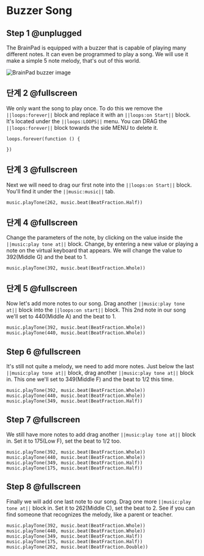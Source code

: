 # Buzzer Song

## Step 1 @unplugged

The BrainPad is equipped with a buzzer that is capable of playing many different notes. It can even be programmed to play a song. We will use it make a simple 5 note melody, that's out of this world.

![BrainPad buzzer image](/static/images/buzzer.jpg)

## 단계 2 @fullscreen

We only want the song to play once. To do this we remove the `||loops:forever||` block and replace it with an `||loops:on Start||` block. It's located under the `||loops:LOOPS||` menu. You can DRAG the `||loops:forever||` block towards the side MENU to delete it.

```blocks
loops.forever(function () {

})
```

## 단계 3 @fullscreen

Next we will need to drag our first note into the `||loops:on Start||` block. You'll find it under the `||music:music||` tab.

```blocks
music.playTone(262, music.beat(BeatFraction.Half))
```

## 단계 4 @fullscreen

Change the parameters of the note, by clicking on the value inside the `||music:play tone at||` block. Change, by entering a new value or playing a note on the virtual keyboard that appears. We will change the value to 392(Middle G) and the beat to 1.

```blocks
music.playTone(392, music.beat(BeatFraction.Whole))
```

## 단계 5 @fullscreen

Now let's add more notes to our song. Drag another `||music:play tone at||` block into the `||loops:on start||` block. This 2nd note in our song we'll set to 440(Middle A) and the beat to 1.

```blocks
music.playTone(392, music.beat(BeatFraction.Whole))
music.playTone(440, music.beat(BeatFraction.Whole))
```

## Step 6 @fullscreen

It's still not quite a melody, we need to add more notes. Just below the last `||music:play tone at||` block, drag another `||music:play tone at||` block in. This one we'll set to 349(Middle F) and the beat to 1/2 this time.

```blocks
music.playTone(392, music.beat(BeatFraction.Whole))
music.playTone(440, music.beat(BeatFraction.Whole))
music.playTone(349, music.beat(BeatFraction.Half))
```

## Step 7 @fullscreen

We still have more notes to add drag another `||music:play tone at||` block in. Set it to 175(Low F), set the beat to 1/2 too.

```blocks
music.playTone(392, music.beat(BeatFraction.Whole))
music.playTone(440, music.beat(BeatFraction.Whole))
music.playTone(349, music.beat(BeatFraction.Half))
music.playTone(175, music.beat(BeatFraction.Half))
```

## Step 8 @fullscreen

Finally we will add one last note to our song. Drag one more `||music:play tone at||` block in. Set it to 262(Middle C), set the beat to 2. See if you can find someone that recognizes the melody, like a parent or teacher.

```blocks
music.playTone(392, music.beat(BeatFraction.Whole))
music.playTone(440, music.beat(BeatFraction.Whole))
music.playTone(349, music.beat(BeatFraction.Half))
music.playTone(175, music.beat(BeatFraction.Half))
music.playTone(262, music.beat(BeatFraction.Double))
```